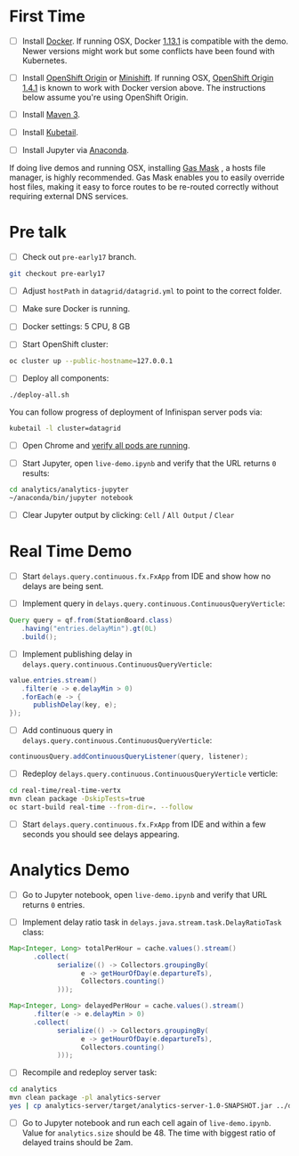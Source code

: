# First Time

- [ ] Install
[Docker](https://www.docker.com).
If running OSX, Docker
[1.13.1](https://download.docker.com/mac/stable/1.13.1.15353/Docker.dmg)
is compatible with the demo.
Newer versions might work but some conflicts have been found with Kubernetes.

- [ ] Install
[OpenShift Origin](https://www.openshift.org)
or
[Minishift](https://github.com/minishift/minishift).
If running OSX,
[OpenShift Origin 1.4.1](https://github.com/openshift/origin/releases/tag/v1.4.1)
is known to work with Docker version above.
The instructions below assume you're using OpenShift Origin.

- [ ] Install
[Maven 3](https://maven.apache.org/download.cgi).

- [ ] Install
[Kubetail](https://github.com/johanhaleby/kubetail).

- [ ] Install Jupyter via 
[Anaconda](https://www.continuum.io/downloads).

If doing live demos and running OSX, installing
[Gas Mask](https://github.com/2ndalpha/gasmask)
, a hosts file manager, is highly recommended.
Gas Mask enables you to easily override host files, making it easy to force routes to be re-routed correctly without requiring external DNS services. 


# Pre talk

- [ ] Check out `pre-early17` branch.

```bash
git checkout pre-early17
```

- [ ] Adjust `hostPath` in `datagrid/datagrid.yml` to point to the correct folder.

- [ ] Make sure Docker is running.

- [ ] Docker settings: 5 CPU, 8 GB

- [ ] Start OpenShift cluster:

```bash
oc cluster up --public-hostname=127.0.0.1
```

- [ ] Deploy all components:

```bash
./deploy-all.sh
```

You can follow progress of deployment of Infinispan server pods via:

```bash
kubetail -l cluster=datagrid
```

- [ ] Open Chrome and 
[verify all pods are running](https://127.0.0.1:8443/console/project/myproject/overview).

- [ ] Start Jupyter, open `live-demo.ipynb` and verify that the URL returns `0` results:

```bash
cd analytics/analytics-jupyter
~/anaconda/bin/jupyter notebook
```

- [ ] Clear Jupyter output by clicking: `Cell` / `All Output` / `Clear`


# Real Time Demo

- [ ] Start `delays.query.continuous.fx.FxApp` from IDE and show how no delays are being sent.

- [ ] Implement query in `delays.query.continuous.ContinuousQueryVerticle`:

```java
Query query = qf.from(StationBoard.class)
   .having("entries.delayMin").gt(0L)
   .build();
```

- [ ] Implement publishing delay in `delays.query.continuous.ContinuousQueryVerticle`:
  
```java
value.entries.stream()
   .filter(e -> e.delayMin > 0)
   .forEach(e -> {
      publishDelay(key, e);
});
```

- [ ] Add continuous query in `delays.query.continuous.ContinuousQueryVerticle`: 

```java
continuousQuery.addContinuousQueryListener(query, listener);
```

- [ ] Redeploy `delays.query.continuous.ContinuousQueryVerticle` verticle:

```bash
cd real-time/real-time-vertx
mvn clean package -DskipTests=true
oc start-build real-time --from-dir=. --follow
```

- [ ] Start `delays.query.continuous.fx.FxApp` from IDE and within a few seconds you should see delays appearing.


# Analytics Demo

- [ ] Go to Jupyter notebook, open `live-demo.ipynb` and verify that URL returns `0` entries.

- [ ] Implement delay ratio task in `delays.java.stream.task.DelayRatioTask` class:

```java
Map<Integer, Long> totalPerHour = cache.values().stream()
      .collect(
            serialize(() -> Collectors.groupingBy(
                  e -> getHourOfDay(e.departureTs),
                  Collectors.counting()
            )));

Map<Integer, Long> delayedPerHour = cache.values().stream()
      .filter(e -> e.delayMin > 0)
      .collect(
            serialize(() -> Collectors.groupingBy(
                  e -> getHourOfDay(e.departureTs),
                  Collectors.counting()
            )));
```

- [ ] Recompile and redeploy server task:

```bash
cd analytics
mvn clean package -pl analytics-server
yes | cp analytics-server/target/analytics-server-1.0-SNAPSHOT.jar ../datagrid/target/analytics-server.jar
```
    
- [ ] Go to Jupyter notebook and run each cell again of `live-demo.ipynb`.
Value for `analytics.size` should be 48.
The time with biggest ratio of delayed trains should be 2am.
